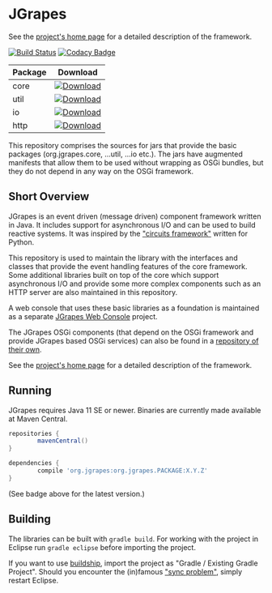 JGrapes
=======

See the [project's home page](https://mnlipp.github.io/jgrapes/) for a
detailed description of the framework.

[![Build Status](https://github.com/mnlipp/jgrapes/workflows/Java%20CI/badge.svg)](https://github.com/mnlipp/jgrapes/actions) [![Codacy Badge](https://app.codacy.com/project/badge/Grade/917a465504c444bd8adcb46eb000aaa9)](https://www.codacy.com/gh/mnlipp/jgrapes/dashboard?utm_source=github.com&amp;utm_medium=referral&amp;utm_content=mnlipp/jgrapes&amp;utm_campaign=Badge_Grade)

| Package | Download |
| ------- | -------- |
| core    | [![Download](https://img.shields.io/maven-central/v/org.jgrapes/org.jgrapes.core.svg)](http://search.maven.org/#search%7Cga%7C1%7Ca%3A%22org.jgrapes.core%22)
| util    | [![Download](https://img.shields.io/maven-central/v/org.jgrapes/org.jgrapes.util.svg)](http://search.maven.org/#search%7Cga%7C1%7Ca%3A%22org.jgrapes.util%22)
| io      | [![Download](https://img.shields.io/maven-central/v/org.jgrapes/org.jgrapes.io.svg)](http://search.maven.org/#search%7Cga%7C1%7Ca%3A%22org.jgrapes.io%22)
| http    | [![Download](https://img.shields.io/maven-central/v/org.jgrapes/org.jgrapes.http.svg)](http://search.maven.org/#search%7Cga%7C1%7Ca%3A%22org.jgrapes.http%22)

This repository comprises the sources for jars that provide the basic
packages (org.jgrapes.core, ...util, ...io etc.). The jars have augmented
manifests that allow them to be used without wrapping as OSGi bundles, 
but they do not depend in any way on the OSGi framework.

Short Overview
--------------

JGrapes is an event driven (message driven) component framework written 
in Java. It includes support for asynchronous I/O and can be used to 
build reactive systems. It was inspired by the 
["circuits framework"](https://pypi.org/project/circuits/#description) 
written for Python.

This repository is used to maintain the library with 
the interfaces and classes that provide the
event handling features of the core framework.
Some additional libraries built on top of the core which
support asynchronous I/O and provide some more complex components 
such as an HTTP server are also maintained in this repository.

A web console that uses these basic libraries as a foundation
is maintained as a separate 
[JGrapes Web Console](https://github.com/mnlipp/jgrapes-webconsole)
project.

The JGrapes OSGi components (that depend on the OSGi framework and 
provide JGrapes based OSGi services) can also be found in a
[repository of their own](https://github.com/mnlipp/jgrapes-osgi).

See the [project's home page](https://mnlipp.github.io/jgrapes/) for a
detailed description of the framework.

Running
-------

JGrapes requires Java 11 SE or newer. Binaries are currently made
available at Maven Central.

```gradle
repositories {
        mavenCentral()
}

dependencies {
        compile 'org.jgrapes:org.jgrapes.PACKAGE:X.Y.Z'
}
```

(See badge above for the latest version.)

Building
--------

The libraries can be built with `gradle build`. For working with 
the project in Eclipse run `gradle eclipse` before importing the 
project. 

If you want to use 
[buildship](https://projects.eclipse.org/projects/tools.buildship),
import the project as "Gradle / Existing Gradle Project". Should you
encounter the (in)famous 
["sync problem"](https://github.com/eclipse/buildship/issues/478),
simply restart Eclipse.
